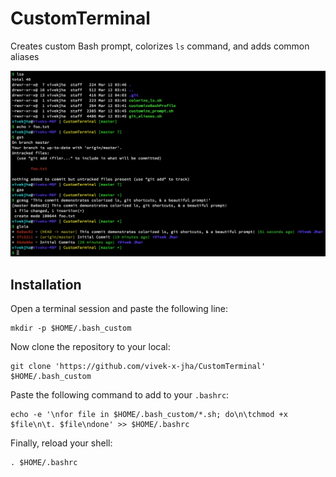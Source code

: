 # CustomTerminal
Creates custom Bash prompt, colorizes `ls` command, and adds common aliases

![Sample Terminal Session](screenshots/TerminalSession.png "Sample output of a terminal session with custom colors, prompt, and aliases")

## Installation
Open a terminal session and paste the following line:

```
mkdir -p $HOME/.bash_custom
```

Now clone the repository to your local:

```
git clone 'https://github.com/vivek-x-jha/CustomTerminal' $HOME/.bash_custom
```

Paste the following command to add to your `.bashrc`:

```
echo -e '\nfor file in $HOME/.bash_custom/*.sh; do\n\tchmod +x $file\n\t. $file\ndone' >> $HOME/.bashrc
```
Finally, reload your shell:

```
. $HOME/.bashrc
```

